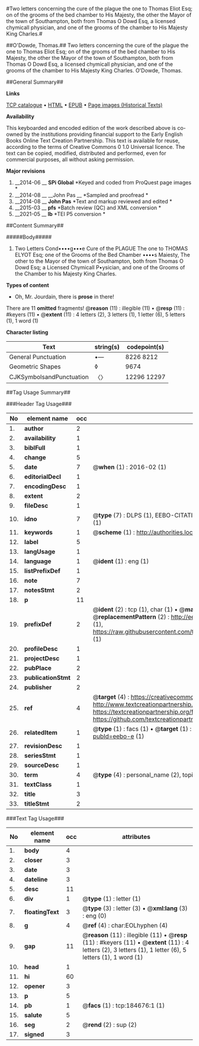 #Two letters concerning the cure of the plague the one to Thomas Eliot Esq; on of the grooms of the bed chamber to His Majesty, the other the Mayor of the town of Southampton, both from Thomas O Dowd Esq, a licensed chymicall physician, and one of the grooms of the chamber to His Majesty King Charles.#

##O'Dowde, Thomas.##
Two letters concerning the cure of the plague the one to Thomas Eliot Esq; on of the grooms of the bed chamber to His Majesty, the other the Mayor of the town of Southampton, both from Thomas O Dowd Esq, a licensed chymicall physician, and one of the grooms of the chamber to His Majesty King Charles.
O'Dowde, Thomas.

##General Summary##

**Links**

[TCP catalogue](http://www.ota.ox.ac.uk/tcp/)  • 
[HTML](http://tei.it.ox.ac.uk/tcp/Texts-HTML/free/B09/B09615.html)  • 
[EPUB](http://tei.it.ox.ac.uk/tcp/Texts-EPUB/free/B09/B09615.epub) • 
[Page images (Historical Texts)](https://historicaltexts.jisc.ac.uk/eebo-64551528e)

**Availability**

This keyboarded and encoded edition of the work described above is co-owned by the
    institutions providing financial support to the Early English Books Online Text Creation
    Partnership. This text is available for reuse, according to the terms of  Creative Commons 0 1.0 Universal
    licence. The text can be copied, modified, distributed and performed, even for commercial
    purposes, all without asking permission.

**Major revisions**

1. __2014-06 __ __SPi Global__ *Keyed and coded from ProQuest page images *
1. __2014-08 __ __John Pas __ *Sampled and proofread *
1. __2014-08 __ __John Pas__ *Text and markup reviewed and edited *
1. __2015-03 __ __pfs__ *Batch review (QC) and XML conversion *
1. __2021-05 __ __lb__ *TEI P5 conversion *

##Content Summary##

#####Body#####

1. Two Letters Cond••••g•••e Cure of the PLAGUE The one to THOMAS ELYOT Esq; one of the Grooms of the Bed Chamber ••••s Maiesty, The other to the Mayor of the town of Southampton, both from Thomas O Dowd Esq; a Licensed Chymicall P•ysician, and one of the Grooms of the Chamber to his Majesty King Charles.

**Types of content**

  * Oh, Mr. Jourdain, there is **prose** in there!

There are 11 **omitted** fragments! 
 @__reason__ (11) : illegible (11)  •  @__resp__ (11) : #keyers (11)  •  @__extent__ (11) : 4 letters (2), 3 letters (1), 1 letter (6), 5 letters (1), 1 word (1)

**Character listing**


|Text|string(s)|codepoint(s)|
|---|---|---|
|General Punctuation|•—|8226 8212|
|Geometric Shapes|◊|9674|
|CJKSymbolsandPunctuation|〈〉|12296 12297|

##Tag Usage Summary##

###Header Tag Usage###

|No|element name|occ|attributes|
|---|---|---|---|
|1.|__author__|2||
|2.|__availability__|1||
|3.|__biblFull__|1||
|4.|__change__|5||
|5.|__date__|7| @__when__ (1) : 2016-02 (1)|
|6.|__editorialDecl__|1||
|7.|__encodingDesc__|1||
|8.|__extent__|2||
|9.|__fileDesc__|1||
|10.|__idno__|7| @__type__ (7) : DLPS (1), EEBO-CITATION (1), VID (1), EEBO-PROQUEST (1), STC (2), OCLC (1)|
|11.|__keywords__|1| @__scheme__ (1) : http://authorities.loc.gov/ (1)|
|12.|__label__|5||
|13.|__langUsage__|1||
|14.|__language__|1| @__ident__ (1) : eng (1)|
|15.|__listPrefixDef__|1||
|16.|__note__|7||
|17.|__notesStmt__|2||
|18.|__p__|11||
|19.|__prefixDef__|2| @__ident__ (2) : tcp (1), char (1)  •  @__matchPattern__ (2) : ([0-9\-]+):([0-9IVX]+) (1), (.+) (1)  •  @__replacementPattern__ (2) : http://eebo.chadwyck.com/downloadtiff?vid=$1&page=$2 (1), https://raw.githubusercontent.com/textcreationpartnership/Texts/master/tcpchars.xml#$1 (1)|
|20.|__profileDesc__|1||
|21.|__projectDesc__|1||
|22.|__pubPlace__|2||
|23.|__publicationStmt__|2||
|24.|__publisher__|2||
|25.|__ref__|4| @__target__ (4) : https://creativecommons.org/publicdomain/zero/1.0/ (1), http://www.textcreationpartnership.org/docs/. (1), https://textcreationpartnership.org/faq/#faq05 (1), https://github.com/textcreationpartnership (1)|
|26.|__relatedItem__|1| @__type__ (1) : facs (1)  •  @__target__ (1) : https://data.historicaltexts.jisc.ac.uk/view?pubId=eebo-e (1)|
|27.|__revisionDesc__|1||
|28.|__seriesStmt__|1||
|29.|__sourceDesc__|1||
|30.|__term__|4| @__type__ (4) : personal_name (2), topical_term (1), genre_form (1)|
|31.|__textClass__|1||
|32.|__title__|3||
|33.|__titleStmt__|2||


###Text Tag Usage###

|No|element name|occ|attributes|
|---|---|---|---|
|1.|__body__|4||
|2.|__closer__|3||
|3.|__date__|3||
|4.|__dateline__|3||
|5.|__desc__|11||
|6.|__div__|1| @__type__ (1) : letter (1)|
|7.|__floatingText__|3| @__type__ (3) : letter (3)  •  @__xml:lang__ (3) : eng (0)|
|8.|__g__|4| @__ref__ (4) : char:EOLhyphen (4)|
|9.|__gap__|11| @__reason__ (11) : illegible (11)  •  @__resp__ (11) : #keyers (11)  •  @__extent__ (11) : 4 letters (2), 3 letters (1), 1 letter (6), 5 letters (1), 1 word (1)|
|10.|__head__|1||
|11.|__hi__|60||
|12.|__opener__|3||
|13.|__p__|5||
|14.|__pb__|1| @__facs__ (1) : tcp:184676:1 (1)|
|15.|__salute__|5||
|16.|__seg__|2| @__rend__ (2) : sup (2)|
|17.|__signed__|3||
